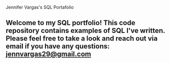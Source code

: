 
Jennifer Vargas's SQL Portafolio

## Welcome to my SQL portfolio! This code repository contains examples of SQL I've written. Please feel free to take a look and reach out via email if you have any questions: jennvargas29@gmail.com
